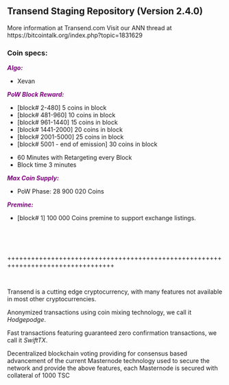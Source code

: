 <h2><strong>Transend Staging Repository (Version 2.4.0)</strong></h2>
<p>More information at Transend.com Visit our ANN thread at https://bitcointalk.org/index.php?topic=1831629</p>
<h3><strong>Coin specs:</strong></h3>
<p><strong><span style="color: #800080;"><em>Algo:</em></span></strong></p>
<ul>
<li>Xevan</li>
</ul>
<p><strong><span style="color: #800080;"><em>PoW Block Reward:</em></span></strong></p>
<ul>
<li>[block# 2-480] 5 coins in block</li>
<li>[block# 481-960] 10 coins in block</li>
<li>[block# 961-1440] 15 coins in block</li>
<li>[block# 1441-2000] 20 coins in block</li>
<li>[block# 2001-5000] 25 coins in block</li>
<li>[block# 5001 - end of emission] 30 coins in block</li>
</ul>
<ul>
<li>60 Minutes with Retargeting every Block</li>
<li>Block time 3 minutes</li>
</ul>
<p><strong><span style="color: #800080;"><em>Max Coin Supply:</em></span></strong></p>
<ul>
<li>PoW Phase: 28 900 020 Coins</li>
</ul>
<p><strong><span style="color: #800080;"><em>Premine:</em></span></strong></p>
<ul>
<li>[block# 1] 100 000 Coins premine to support exchange listings.</li>
</ul>
<br/>
<p>&nbsp;</p>
<p>+++++++++++++++++++++++++++++++++++++++++++++++++++++++++++++++++++++++++++++++++</p>
<p>&nbsp;</p>
<p>Transend is a cutting edge cryptocurrency, with many features not available in most other cryptocurrencies.</p>
<p>Anonymized transactions using coin mixing technology, we call it <em>Hodgepodge</em>.</p>
<p>Fast transactions featuring guaranteed zero confirmation transactions, we call it <em>SwiftTX</em>.</p>
<p>Decentralized blockchain voting providing for consensus based advancement of the current Masternode technology used to secure the network and provide the above features, each Masternode is secured with collateral of 1000 TSC</p>